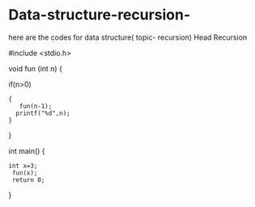 # Data-structure-recursion-
here are the codes for data structure( topic- recursion)
Head Recursion 

#include <stdio.h>

void fun (int n)
{

   if(n>0)
   
    {   
       fun(n-1);
      printf("%d",n);     
    }
    
} 

int main() 
{ 

    int x=3;
     fun(x);
     return 0;
     
}







